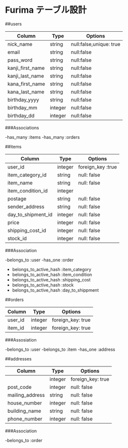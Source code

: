 # Furima テーブル設計


##users

| Column             | Type   | Options                   |
| ------------------ | ------ | --------------------------|
|nick_name           |string  |null:false,unique: true    |
|email               |string  |null:false                 |
|pass_word           |string  |null:false                 |
|kanji_first_name    |string  |null:false                 |
|kanji_last_name     |string  |null:false                 |
|kana_first_name     |string  |null:false                 |
|kana_last_name      |string  |null:false                 |
|birthday_yyyy       |string  |null:false                 |
|birthday_mm         |integer |null:false                 |
|birthday_dd         |integer |null:false                 |


###Associations

-has_many :items
-has_many :orders


##items

| Column             | Type        | Options          |
| ------------------ | ------------| -----------------|
|user_id             |integer      | foreign_key :true|
|item_category_id    | string      |null: false       |
|item_name           | string      |null: false       |
|item_condition_id   | integer     |       |
|postage             | string      |null: false       |
|sender_address      | string      |null: false       |
|day_to_shipment_id  | integer     |null: false       |
|price               | integer     |null: false       |
|shipping_cost_id    | integer     |null: false       |
|stock_id            | integer     |null: false       |

###Association

-belongs_to :user
-has_one :order
- belongs_to_active_hash :item_category
- belongs_to_active_hash :item_condition
- belongs_to_active_hash :shipping_cost
- belongs_to_active_hash :stock
- belongs_to_active_hash :day_to_shippment


##orders

| Column             | Type        | Options          |
| ------------------ | ------------| -----------------|
|user_id             |integer      | foreign_key: true|
|item_id             |integer      | foreign_key: true|

###Assosiation

-belongs_to :user
-belongs_to :item
-has_one :address

##addresses

| Column             | Type        | Options          |
| ------------------ | ------------| -----------------|
|                  | integer     |foreign_key: true |
|post_code           | integer     |null: false       |
|mailing_address     | string      |null: false       |
|house_number        | integer     |null: false       |
|building_name       | string      |null: false       |
|phone_number        | integer     |null: false       | 

###Association

-belongs_to :order
